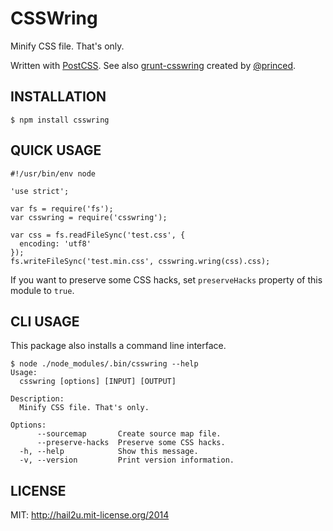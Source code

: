 CSSWring
========

Minify CSS file. That's only.

Written with [PostCSS][1]. See also [grunt-csswring][2] created by [@princed][3].


INSTALLATION
------------

    $ npm install csswring


QUICK USAGE
-----------

    #!/usr/bin/env node
    
    'use strict';
    
    var fs = require('fs');
    var csswring = require('csswring');
    
    var css = fs.readFileSync('test.css', {
      encoding: 'utf8'
    });
    fs.writeFileSync('test.min.css', csswring.wring(css).css);

If you want to preserve some CSS hacks, set `preserveHacks` property of
this module to `true`.


CLI USAGE
---------

This package also installs a command line interface.

    $ node ./node_modules/.bin/csswring --help
    Usage:
      csswring [options] [INPUT] [OUTPUT]
    
    Description:
      Minify CSS file. That's only.
    
    Options:
          --sourcemap       Create source map file.
          --preserve-hacks  Preserve some CSS hacks.
      -h, --help            Show this message.
      -v, --version         Print version information.


LICENSE
-------

MIT: http://hail2u.mit-license.org/2014


[1]: https://github.com/ai/postcss
[2]: https://github.com/princed/grunt-csswring
[3]: https://github.com/princed
